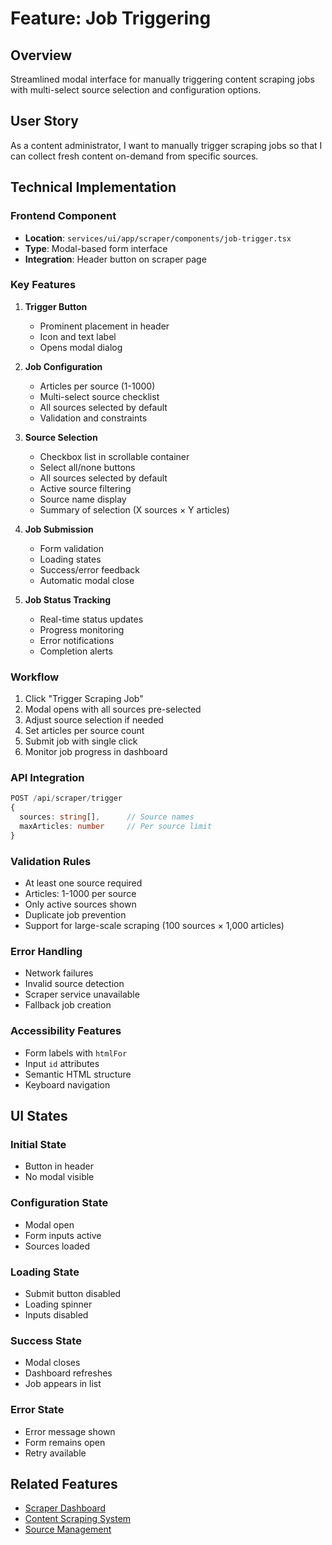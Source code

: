 # Feature: Job Triggering

## Overview
Streamlined modal interface for manually triggering content scraping jobs with multi-select source selection and configuration options.

## User Story
As a content administrator, I want to manually trigger scraping jobs so that I can collect fresh content on-demand from specific sources.

## Technical Implementation

### Frontend Component
- **Location**: `services/ui/app/scraper/components/job-trigger.tsx`
- **Type**: Modal-based form interface
- **Integration**: Header button on scraper page

### Key Features

1. **Trigger Button**
   - Prominent placement in header
   - Icon and text label
   - Opens modal dialog

2. **Job Configuration**
   - Articles per source (1-1000)
   - Multi-select source checklist
   - All sources selected by default
   - Validation and constraints

3. **Source Selection**
   - Checkbox list in scrollable container
   - Select all/none buttons
   - All sources selected by default
   - Active source filtering
   - Source name display
   - Summary of selection (X sources × Y articles)

4. **Job Submission**
   - Form validation
   - Loading states
   - Success/error feedback
   - Automatic modal close

5. **Job Status Tracking**
   - Real-time status updates
   - Progress monitoring
   - Error notifications
   - Completion alerts

### Workflow
1. Click "Trigger Scraping Job"
2. Modal opens with all sources pre-selected
3. Adjust source selection if needed
4. Set articles per source count
5. Submit job with single click
6. Monitor job progress in dashboard

### API Integration
```typescript
POST /api/scraper/trigger
{
  sources: string[],      // Source names
  maxArticles: number     // Per source limit
}
```

### Validation Rules
- At least one source required
- Articles: 1-1000 per source
- Only active sources shown
- Duplicate job prevention
- Support for large-scale scraping (100 sources × 1,000 articles)

### Error Handling
- Network failures
- Invalid source detection
- Scraper service unavailable
- Fallback job creation

### Accessibility Features
- Form labels with `htmlFor`
- Input `id` attributes
- Semantic HTML structure
- Keyboard navigation

## UI States

### Initial State
- Button in header
- No modal visible

### Configuration State
- Modal open
- Form inputs active
- Sources loaded

### Loading State
- Submit button disabled
- Loading spinner
- Inputs disabled

### Success State
- Modal closes
- Dashboard refreshes
- Job appears in list

### Error State
- Error message shown
- Form remains open
- Retry available

## Related Features
- [Scraper Dashboard](./04-scraper-dashboard.md)
- [Content Scraping System](./03-content-scraping.md)
- [Source Management](./05-source-management.md) 